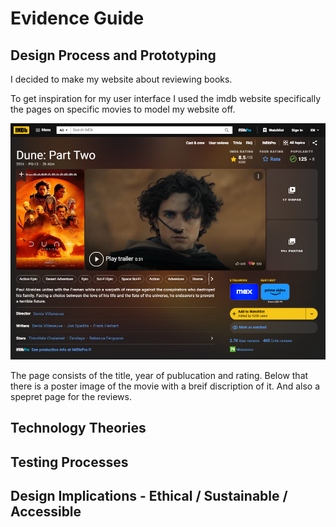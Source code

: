 # Evidence Guide

## Design Process and Prototyping
I decided to make my website about reviewing books.

To get inspiration for my user interface I used the imdb website specifically the pages on specific movies to model my website off.

![Html Dune as example of a movie on imdb](https://github.com/Random-Devil-with-internet/Year-12-3-Assignment/blob/main/Dune.png)

The page consists of the title, year of publucation and rating. Below that there is a poster image of the movie with a breif discription of it. And also a spepret page for the reviews.

## Technology Theories

## Testing Processes

## Design Implications - Ethical / Sustainable / Accessible

